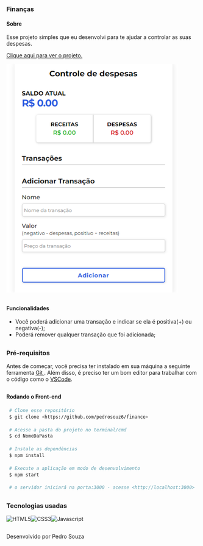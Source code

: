 ### Finanças

#### Sobre

Esse projeto simples que eu desenvolvi para te ajudar a controlar as suas despesas.

<a href='https://p-controle-de-despesas.netlify.app/'> Clique aqui para ver o projeto. </a>

<img src='./img-despesas.png' alt='Imagem do projeto' />

##

#### Funcionalidades

* Você poderá adicionar uma transação e indicar se ela é positiva(+) ou negativa(-);
* Poderá remover qualquer transação que foi adicionada;

##

### Pré-requisitos

<p> Antes de começar, você precisa ter instalado em sua máquina a seguinte ferramenta <a href='https://git-scm.com/downloads'> Git </a>. Além disso, é preciso ter um bom editor para trabalhar com o código como o <a href='https://code.visualstudio.com/'> VSCode</a>. </p>

##

#### Rodando o Front-end
 ``` bash
  # Clone esse repositório
  $ git clone <https://github.com/pedrosouz6/finance>
  
  # Acesse a pasta do projeto no terminal/cmd
  $ cd NomeDaPasta
  
  # Instale as dependências
  $ npm install
  
  # Execute a aplicação em modo de desenvolvimento
  $ npm start
  
  # o servidor iniciará na porta:3000 - acesse <http://localhost:3000>
```

##

### Tecnologias usadas

<div style='display: flex;'>
  <img src='https://img.shields.io/badge/HTML5-E34F26?style=for-the-badge&logo=html5&logoColor=white' alt='HTML5' />
  <img src='https://img.shields.io/badge/CSS3-1572B6?style=for-the-badge&logo=css3&logoColor=white' alt='CSS3' />
  <img src='https://img.shields.io/badge/JavaScript-F7DF1E?style=for-the-badge&logo=javascript&logoColor=black' alt='Javascript' />
</div>

## 

<p> Desenvolvido por Pedro Souza </p>